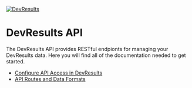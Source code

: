 [![DevResults](http://devresults.com/Web/Images/logo.gif)](http://devresults.com)

# DevResults API

The DevResults API provides RESTful endpionts for managing your DevResults data. Here you will find all of the documentation needed to get started.

* [Configure API Access in DevResults](documentation/authentication.md)
* [API Routes and Data Formats](documentation/routes.md)
